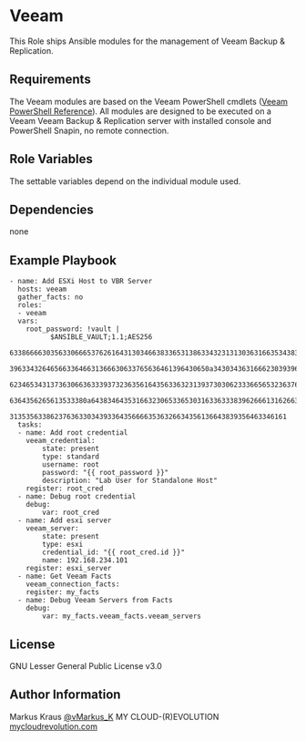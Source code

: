 Veeam
=========

This Role ships Ansible modules for the management of Veeam Backup & Replication.

Requirements
------------

The Veeam modules are based on the Veeam PowerShell cmdlets ([Veeam PowerShell Reference](https://helpcenter.veeam.com/docs/backup/powershell/cmdlets.html?ver=95u4)). All modules are designed to be executed on a Veeam Veeam Backup & Replication server with installed console and PowerShell Snapin, no remote connection.

Role Variables
--------------

The settable variables depend on the individual module used.

Dependencies
------------

none

Example Playbook
----------------

```
- name: Add ESXi Host to VBR Server
  hosts: veeam
  gather_facts: no
  roles:
  - veeam
  vars:
    root_password: !vault |
          $ANSIBLE_VAULT;1.1;AES256
          63386666303563306665376261643130346638336531386334323131303631663534383662663237
          3963343264656633646631366630633765636461396430650a343034363166623039396433386262
          62346534313736306636333937323635616435633632313937303062333665653236376261623837
          6364356265613533380a643834643531663230653365303163363338396266613162663465313433
          31353563386237636330343933643566663536326634356136643839356463346161
  tasks:
  - name: Add root credential
    veeam_credential:
        state: present
        type: standard
        username: root
        password: "{{ root_password }}"
        description: "Lab User for Standalone Host"
    register: root_cred
  - name: Debug root credential
    debug:
        var: root_cred
  - name: Add esxi server
    veeam_server:
        state: present
        type: esxi
        credential_id: "{{ root_cred.id }}"
        name: 192.168.234.101
    register: esxi_server
  - name: Get Veeam Facts
    veeam_connection_facts:
    register: my_facts
  - name: Debug Veeam Servers from Facts
    debug:
        var: my_facts.veeam_facts.veeam_servers
```

License
-------

GNU Lesser General Public License v3.0

Author Information
------------------

Markus Kraus [@vMarkus_K](https://twitter.com/vMarkus_K)
MY CLOUD-(R)EVOLUTION [mycloudrevolution.com](http://mycloudrevolution.com/)
